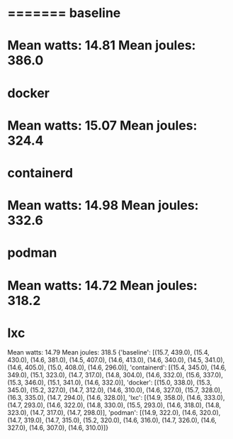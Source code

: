 =======
baseline
=======
Mean watts: 14.81
Mean joules: 386.0
=======
docker
=======
Mean watts: 15.07
Mean joules: 324.4
=======
containerd
=======
Mean watts: 14.98
Mean joules: 332.6
=======
podman
=======
Mean watts: 14.72
Mean joules: 318.2
=======
lxc
=======
Mean watts: 14.79
Mean joules: 318.5
{'baseline': [(15.7, 439.0),
              (15.4, 430.0),
              (14.6, 381.0),
              (14.5, 407.0),
              (14.6, 413.0),
              (14.6, 340.0),
              (14.5, 341.0),
              (14.6, 405.0),
              (15.0, 408.0),
              (14.6, 296.0)],
 'containerd': [(15.4, 345.0),
                (14.6, 349.0),
                (15.1, 323.0),
                (14.7, 317.0),
                (14.8, 304.0),
                (14.6, 332.0),
                (15.6, 337.0),
                (15.3, 346.0),
                (15.1, 341.0),
                (14.6, 332.0)],
 'docker': [(15.0, 338.0),
            (15.3, 345.0),
            (15.2, 327.0),
            (14.7, 312.0),
            (14.6, 310.0),
            (14.6, 327.0),
            (15.7, 328.0),
            (16.3, 335.0),
            (14.7, 294.0),
            (14.6, 328.0)],
 'lxc': [(14.9, 358.0),
         (14.6, 333.0),
         (14.7, 293.0),
         (14.6, 322.0),
         (14.8, 330.0),
         (15.5, 293.0),
         (14.6, 318.0),
         (14.8, 323.0),
         (14.7, 317.0),
         (14.7, 298.0)],
 'podman': [(14.9, 322.0),
            (14.6, 320.0),
            (14.7, 319.0),
            (14.7, 315.0),
            (15.2, 320.0),
            (14.6, 316.0),
            (14.7, 326.0),
            (14.6, 327.0),
            (14.6, 307.0),
            (14.6, 310.0)]}
